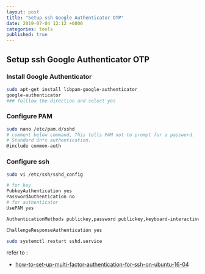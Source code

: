 ```yaml
---
layout: post
title: "Setup ssh Google Authenticator OTP"
date: 2019-07-04 12:12 +0800
categories: tools
published: true
---
```

## Setup ssh Google Authenticator OTP

### Install Google Authenticator
```sh
sudo apt-get install libpam-google-authenticator
google-authenticator
### folllow the direction and select yes
```
### Configure PAM
```sh
sudo nano /etc/pam.d/sshd
# comment below command, This tells PAM not to prompt for a password.
# Standard Un*x authentication.
@include common-auth
```
### Configure ssh
```sh
sudo vi /etc/ssh/sshd_config
```
```sh
# for key
PubkeyAuthentication yes
PasswordAuthentication no
# for authenticator
UsePAM yes

AuthenticationMethods publickey,password publickey,keyboard-interactive

ChallengeResponseAuthentication yes
```
```sh
sudo systemctl restart sshd.service
```

refer to :
- [how-to-set-up-multi-factor-authentication-for-ssh-on-ubuntu-16-04](https://www.digitalocean.com/community/tutorials/how-to-set-up-multi-factor-authentication-for-ssh-on-ubuntu-16-04)